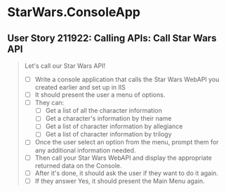 StarWars.ConsoleApp
===================

User Story 211922: Calling APIs: Call Star Wars API
---------------------------------------------------

> Let's call our Star Wars API!
>
> - [ ] Write a console application that calls the Star Wars WebAPI you
>   created earlier and set up in IIS
> - [ ] It should present the user a menu of options.
> - [ ] They can:
>   - [ ] Get a list of all the character information
>   - [ ] Get a character's information by their name
>   - [ ] Get a list of character information by allegiance
>   - [ ] Get a list of character information by trilogy
> - [ ] Once the user select an option from the menu, prompt them for
>   any additional information needed.
> - [ ] Then call your Star Wars WebAPI and display the appropriate
>   returned data on the Console.
> - [ ] After it's done, it should ask the user if they want to do it
>   again.
> - [ ] If they answer Yes, it should present the Main Menu again.

